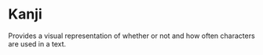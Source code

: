# Kanji

Provides a visual representation of whether or not and how often characters are used in a text.
